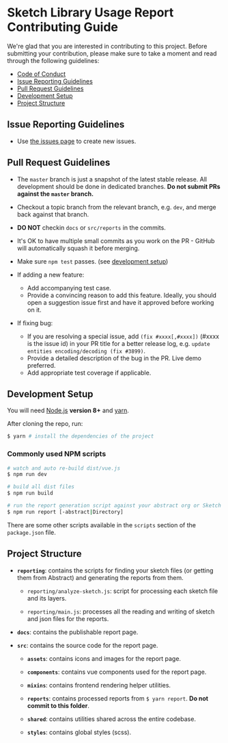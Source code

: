 # Sketch Library Usage Report Contributing Guide

We're glad that you are interested in contributing to this project. Before submitting your contribution, please make sure to take a moment and read through the following guidelines:

- [Code of Conduct](https://github.com/infusionsoft/sleuth-sketch/blob/dev/.github/CODE_OF_CONDUCT.md)
- [Issue Reporting Guidelines](#issue-reporting-guidelines)
- [Pull Request Guidelines](#pull-request-guidelines)
- [Development Setup](#development-setup)
- [Project Structure](#project-structure)

## Issue Reporting Guidelines

- Use [the issues page](https://github.com/infusionsoft/sleuth-sketch/issues/new) to create new issues.

## Pull Request Guidelines

- The `master` branch is just a snapshot of the latest stable release. All development should be done in dedicated branches. **Do not submit PRs against the `master` branch.**

- Checkout a topic branch from the relevant branch, e.g. `dev`, and merge back against that branch.

- **DO NOT** checkin `docs` or `src/reports` in the commits.

- It's OK to have multiple small commits as you work on the PR - GitHub will automatically squash it before merging.

- Make sure `npm test` passes. (see [development setup](#development-setup))

- If adding a new feature:
  - Add accompanying test case.
  - Provide a convincing reason to add this feature. Ideally, you should open a suggestion issue first and have it approved before working on it.

- If fixing bug:
  - If you are resolving a special issue, add `(fix #xxxx[,#xxxx])` (#xxxx is the issue id) in your PR title for a better release log, e.g. `update entities encoding/decoding (fix #3899)`.
  - Provide a detailed description of the bug in the PR. Live demo preferred.
  - Add appropriate test coverage if applicable.

## Development Setup

You will need [Node.js](http://nodejs.org) **version 8+** and [yarn](https://yarnpkg.com/en/docs/install).

After cloning the repo, run:

``` bash
$ yarn # install the dependencies of the project
```

### Commonly used NPM scripts

``` bash
# watch and auto re-build dist/vue.js
$ npm run dev

# build all dist files
$ npm run build

# run the report generation script against your abstract org or Sketch project directory
$ npm run report [-abstract|Directory]
```

There are some other scripts available in the `scripts` section of the `package.json` file.

## Project Structure

- **`reporting`**: contains the scripts for finding your sketch files (or getting them from Abstract) and generating the reports from them.

  - `reporting/analyze-sketch.js`: script for processing each sketch file and its layers.

  - `reporting/main.js`: processes all the reading and writing of sketch and json files for the reports.

- **`docs`**: contains the publishable report page.

- **`src`**: contains the source code for the report page.

  - **`assets`**: contains icons and images for the report page.

  - **`components`**: contains vue components used for the report page.

  - **`mixins`**: contains frontend rendering helper utilities.

  - **`reports`**: contains processed reports from `$ yarn report`. **Do not commit to this folder**.

  - **`shared`**: contains utilities shared across the entire codebase.

  - **`styles`**: contains global styles (scss).
